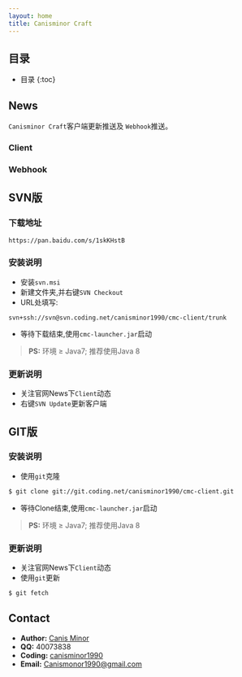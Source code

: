 ```yaml
---
layout: home
title: Canisminor Craft
---
```


## 目录

* 目录
{:toc}

## News
   
`Canisminor Craft`客户端更新推送及 `Webhook`推送。
    
### Client

<div class="w-group" id="client"></div>

### Webhook
    
<div class="w-group" id="webhook"></div>

## SVN版

### 下载地址

```sh
https://pan.baidu.com/s/1skKHstB
```

### 安装说明

- 安装`svn.msi`
- 新建文件夹,并右键`SVN Checkout`
- URL处填写:

```
svn+ssh://svn@svn.coding.net/canisminor1990/cmc-client/trunk
```

- 等待下载结束,使用`cmc-launcher.jar`启动

> **PS:** 环境 ≥ Java7; 推荐使用Java 8

### 更新说明

- 关注官网News下`Client`动态
- 右键`SVN Update`更新客户端

## GIT版

### 安装说明

- 使用`git`克隆

```bash
$ git clone git://git.coding.net/canisminor1990/cmc-client.git
```
- 等待Clone结束,使用`cmc-launcher.jar`启动

> **PS:** 环境 ≥ Java7; 推荐使用Java 8

### 更新说明

- 关注官网News下`Client`动态
- 使用`git`更新

```bash
$ git fetch
```

## Contact

- **Author:** [Canis Minor](http://canisminor.cc)
- **QQ:** 40073838
- **Coding:** [canisminor1990](https://coding.net/u/canisminor1990)
- **Email:** [Canismonor1990@gmail.com](Canismonor1990@gmail.com)